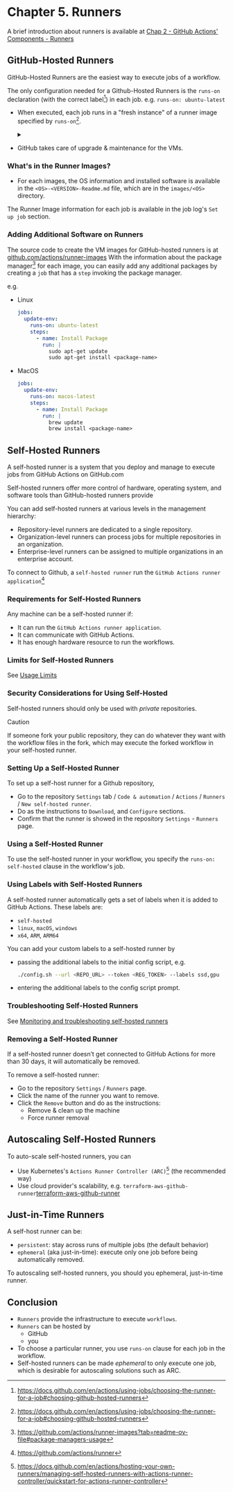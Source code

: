 # Chapter 5. Runners

A brief introduction about runners is available at [Chap 2 - GitHub Actions' Components - Runners][runners]

## GitHub-Hosted Runners

GitHub-Hosted Runners are the easiest way to execute jobs of a workflow.

The only configuration needed for a Github-Hosted Runners is the `runs-on` declaration (with the correct label[^github-hosted-runner]) in each job. e.g. `runs-on: ubuntu-latest`

- When executed, each job runs in a "fresh instance" of a runner image specified by `runs-on`[^github-hosted-runner].

  <details>
  <summary></summary>
  In <a href="https://docs.github.com/en/actions/using-github-hosted-runners/about-github-hosted-runners/about-github-hosted-runners#using-a-github-hosted-runner">Using a GitHub-hosted runner</a>:

  - When the job begins, GitHub automatically provisions a new VM for that job.
  - All steps in the job execute on the VM, allowing the steps in that job to share information using the runner's filesystem.

  </details>

- GitHub takes care of upgrade & maintenance for the VMs.

### What's in the Runner Images?

- For each images, the OS information and installed software is available in the `<OS>-<VERSION>-Readme.md` file, which are in the `images/<OS>` directory.

The Runner Image information for each job is available in the job log's `Set up job` section.

### Adding Additional Software on Runners

The source code to create the VM images for GitHub-hosted runners is at [github.com/actions/runner-images][actions-runner-images]
With the information about the package manager[^runner-image-package-manager] for each image, you can easily add any additional packages by creating a `job` that has a `step` invoking the package manager.

e.g.

- Linux

  ```yml
  jobs:
    update-env:
      runs-on: ubuntu-latest
      steps:
        - name: Install Package
          run: |
            sudo apt-get update
            sudo apt-get install <package-name>
  ```

- MacOS

  ```yml
  jobs:
    update-env:
      runs-on: macos-latest
      steps:
        - name: Install Package
          run: |
            brew update
            brew install <package-name>
  ```

## Self-Hosted Runners

A self-hosted runner is a system that you deploy and manage to execute jobs from GitHub Actions on GitHub.com

Self-hosted runners offer more control of hardware, operating system, and software tools than GitHub-hosted runners provide

You can add self-hosted runners at various levels in the management hierarchy:

- Repository-level runners are dedicated to a single repository.
- Organization-level runners can process jobs for multiple repositories in an organization.
- Enterprise-level runners can be assigned to multiple organizations in an enterprise account.

To connect to Github, a `self-hosted runner` run the `GitHub Actions runner application`[^actions-runner]

### Requirements for Self-Hosted Runners

Any machine can be a self-hosted runner if:

- It can run the `GitHub Actions runner application`.
- It can communicate with GitHub Actions.
- It has enough hardware resource to run the workflows.

### Limits for Self-Hosted Runners

See [Usage Limits][usage-limits]

### Security Considerations for Using Self-Hosted

Self-hosted runners should only be used with _private_ repositories.

> [!CAUTION]
> If someone fork your public repository, they can do whatever they want with the workflow files in the fork, which may execute the forked workflow in your self-hosted runner.

### Setting Up a Self-Hosted Runner

To set up a self-host runner for a Github repository,

- Go to the repository `Settings` tab / `Code & automation` / `Actions` / `Runners` / `New self-hosted runner`.
- Do as the instructions to `Download`, and `Configure` sections.
- Confirm that the runner is showed in the repository `Settings` - `Runners` page.

### Using a Self-Hosted Runner

To use the self-hosted runner in your workflow, you specify the `runs-on: self-hosted` clause in the workflow's job.

### Using Labels with Self-Hosted Runners

A self-hosted runner automatically gets a set of labels when it is added to GitHub Actions. These labels are:

- `self-hosted`
- `linux`, `macOS`, `windows`
- `x64`, `ARM`, `ARM64`

You can add your custom labels to a self-hosted runner by

- passing the additional labels to the initial config script, e.g.

  ```bash
  ./config.sh --url <REPO_URL> --token <REG_TOKEN> --labels ssd,gpu
  ```

- entering the additional labels to the config script prompt.

### Troubleshooting Self-Hosted Runners

See [Monitoring and troubleshooting self-hosted runners][troubleshoot-self-hosted-runners]

### Removing a Self-Hosted Runner

If a self-hosted runner doesn’t get connected to GitHub Actions for more than 30 days, it will automatically be removed.

To remove a self-hosted runner:

- Go to the repository `Settings` / `Runners` page.
- Click the name of the runner you want to remove.
- Click the `Remove` button and do as the instructions:
  - Remove & clean up the machine
  - Force runner removal

## Autoscaling Self-Hosted Runners

To auto-scale self-hosted runners, you can

- Use Kubernetes's `Actions Runner Controller (ARC)`[^actions-runner-controller] (the recommended way)
- Use cloud provider's scalability, e.g. `terraform-aws-github-runner`[terraform-aws-github-runner]

## Just-in-Time Runners

A self-host runner can be:

- `persistent`: stay across runs of multiple jobs (the default behavior)
- `ephemeral` (aka just-in-time): execute only one job before being automatically removed.

To autoscaling self-hosted runners, you should you ephemeral, just-in-time runner.

## Conclusion

- `Runners` provide the infrastructure to execute `workflows`.
- `Runners` can be hosted by
  - GitHub
  - you
- To choose a particular runner, you use `runs-on` clause for each job in the workflow.
- Self-hosted runners can be made _ephemeral_ to only execute one job, which is desirable for autoscaling solutions such as ARC.

[^github-hosted-runner]: <https://docs.github.com/en/actions/using-jobs/choosing-the-runner-for-a-job#choosing-github-hosted-runners>
[^runner-image-package-manager]: <https://github.com/actions/runner-images?tab=readme-ov-file#package-managers-usage>
[^actions-runner]: <https://github.com/actions/runner>
[^actions-runner-controller]: <https://docs.github.com/en/actions/hosting-your-own-runners/managing-self-hosted-runners-with-actions-runner-controller/quickstart-for-actions-runner-controller>

[runners]: ./chap-02.md#runners
[usage-limits]: https://docs.github.com/en/actions/hosting-your-own-runners/managing-self-hosted-runners/about-self-hosted-runners#usage-limits
[troubleshoot-self-hosted-runners]: https://docs.github.com/en/actions/hosting-your-own-runners/managing-self-hosted-runners/monitoring-and-troubleshooting-self-hosted-runners
[actions-runner-images]: https://github.com/actions/runner-images
[terraform-aws-github-runner]: https://github.com/philips-labs/terraform-aws-github-runner
